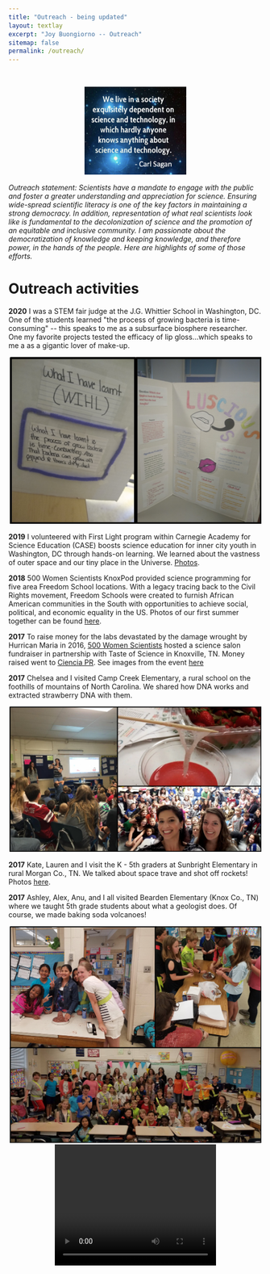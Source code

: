 ```yaml
---
title: "Outreach - being updated"
layout: textlay
excerpt: "Joy Buongiorno -- Outreach"
sitemap: false
permalink: /outreach/
---
```

<br>
<p style="text-align: center"><img src='/images/blogpic/sagan.png' style="width: 40%;" /><br/></p>

_Outreach statement: Scientists have a mandate to engage with the public and foster a greater understanding and appreciation for science. Ensuring wide-spread scientific literacy is one of the key factors in maintaining a strong democracy. In addition,  representation of what real scientists look like is fundamental to the decolonization of science and the promotion of an equitable and inclusive community. I am passionate about the democratization of knowledge and keeping knowledge, and therefore power, in the hands of the people. Here are highlights of some of those efforts._ 


# Outreach activities
**2020** I was a STEM fair judge at the J.G. Whittier School in Washington, DC. One of the students learned "the process of growing bacteria is time-consuming" -- this speaks to me as a subsurface biosphere researcher. One my favorite projects tested the efficacy of lip gloss...which speaks to me a as a gigantic lover of make-up. <br><p style="text-align: center"><img src='/images/blogpic/fair.png' style='max-width: 500px' /> <br>

**2019** I volunteered with First Light program within Carnegie Academy for Science Education (CASE) boosts science education for inner city youth in Washington, DC through hands-on learning. We learned about the vastness of outer space and our tiny place in the Universe. [Photos](https://photos.app.goo.gl/WzM4zrKPNh6AhcyX6).

**2018** 500 Women Scientists KnoxPod provided science programming for five area Freedom School locations. With a legacy tracing back to the Civil Rights movement, Freedom Schools were created to furnish African American communities in the South with opportunities to achieve social, political, and economic equality in the US. Photos of our first summer together can be found [here](https://photos.app.goo.gl/Ca524udTBNJ1SeuQ9).

**2017** To raise money for the labs devastated by the damage wrought by Hurrican Maria in 2016, [500 Women Scientists](https://500womenscientists.org/science-salons-puerto-rico) hosted a science salon fundraiser in partnership with Taste of Science in Knoxville, TN. Money raised went to [Ciencia PR](https://www.cienciapr.org/). See images from the event [here](https://photos.app.goo.gl/DNEkZwuLTYtipmnz8)

**2017** Chelsea and I visited Camp Creek Elementary, a rural school on the foothills of mountains of North Carolina. We shared how DNA works and extracted strawberry DNA with them. <br>
<p style="text-align: center"><img src='/images/blogpic/straw.png' style='max-width: 500px' /><br/></p>

**2017** Kate, Lauren and I visit the K - 5th graders at Sunbright Elementary in rural Morgan Co., TN. We talked about space trave and shot off rockets! Photos [here](https://photos.app.goo.gl/jTenoGnLESZjaGyM8). <br>

**2017** Ashley, Alex, Anu, and I all visited Bearden Elementary (Knox Co., TN) where we taught 5th grade students about what a geologist does. Of course, we made baking soda volcanoes!
<p style="text-align: center"><img src='/images/blogpic/bearden.png' style='max-width: 500px' /> <br><video  width="320" height="240" controls> <source src='https://jbuongio.github.io/images/volcanopic/video.mp4' type=video/mp4></video><br/></p>

 

<br>
